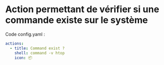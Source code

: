 # Action permettant de vérifier si une commande existe sur le système
Code config.yaml :
```yaml
actions:
  - title: Command exist ?
    shell: command -v htop
    icon: 📦
```
